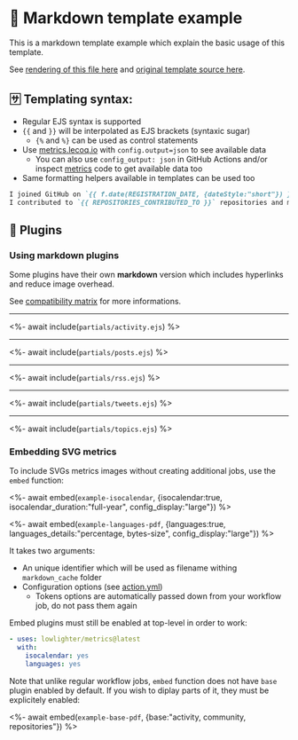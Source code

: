 # 📒 Markdown template example

This is a markdown template example which explain the basic usage of this template.

See [rendering of this file here](https://github.com/lowlighter/lowlighter/blob/master/metrics.markdown.full.md) and [original template source here](https://github.com/lowlighter/metrics/blob/master/source/templates/markdown/example.md).

## 🈂️ Templating syntax:

* Regular EJS syntax is supported
* `{{` and `}}` will be interpolated as EJS brackets (syntaxic sugar)
  * `{%` and `%}` can be used as control statements
* Use [metrics.lecoq.io](https://metrics.lecoq.io/) with `config.output=json` to see available data
  * You can also use `config_output: json` in GitHub Actions and/or inspect [metrics](https://github.com/lowlighter/metrics) code to get available data too
* Same formatting helpers available in templates can be used too

```markdown
I joined GitHub on `{{ f.date(REGISTRATION_DATE, {dateStyle:"short"}) }}`.
I contributed to `{{ REPOSITORIES_CONTRIBUTED_TO }}` repositories and made `{{ COMMITS }}` commits.
```

## 🧩 Plugins

### Using markdown plugins

Some plugins have their own **markdown** version which includes hyperlinks and reduce image overhead.

See [compatibility matrix](https://github.com/lowlighter/metrics#-templateplugin-compatibily-matrix) for more informations.

___

<%- await include(`partials/activity.ejs`) %>

___

<%- await include(`partials/posts.ejs`) %>

___

<%- await include(`partials/rss.ejs`) %>

___

<%- await include(`partials/tweets.ejs`) %>

___

<%- await include(`partials/topics.ejs`) %>

### Embedding SVG metrics

To include SVGs metrics images without creating additional jobs, use the `embed` function:

<%- await embed(`example-isocalendar`, {isocalendar:true, isocalendar_duration:"full-year", config_display:"large"}) %>

<%- await embed(`example-languages-pdf`, {languages:true, languages_details:"percentage, bytes-size", config_display:"large"}) %>

It takes two arguments:
- An unique identifier which will be used as filename withing `markdown_cache` folder
- Configuration options (see [action.yml](https://github.com/lowlighter/metrics/blob/master/action.yml))
  - Tokens options are automatically passed down from your workflow job, do not pass them again

Embed plugins must still be enabled at top-level in order to work:
```yml
- uses: lowlighter/metrics@latest
  with:
    isocalendar: yes
    languages: yes
```

Note that unlike regular workflow jobs, `embed` function does not have `base` plugin enabled by default.
If you wish to diplay parts of it, they must be explicitely enabled:

<%- await embed(`example-base-pdf`, {base:"activity, community, repositories"}) %>
